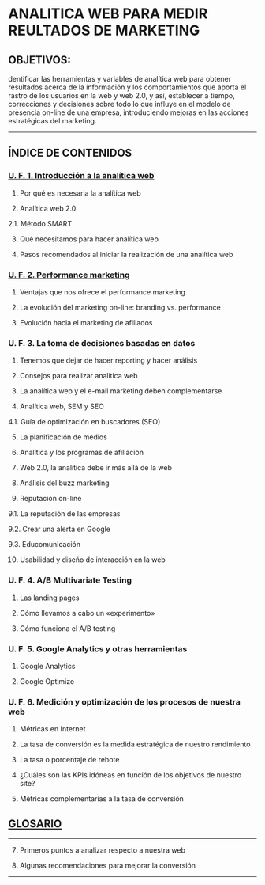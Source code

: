 # ANALITICA WEB PARA MEDIR REULTADOS DE MARKETING


## OBJETIVOS:

dentificar las herramientas y variables de analítica web para obtener resultados acerca de la información y los comportamientos que aporta el rastro de los usuarios en la web y web 2.0, y así, establecer a tiempo, correcciones y decisiones sobre todo lo que influye en el modelo de presencia on-line de una empresa, introduciendo mejoras en las acciones estratégicas del marketing.

---

## ÍNDICE DE CONTENIDOS

### [U. F. 1. Introducción a la analítica web](https://github.com/eugenia1984/front-end-courses/blob/main/anlitica-web-para-medir-resultador-mkt/introduccion-a-la-analitica-web.md)

1. Por qué es necesaria la analítica web

2. Analítica web 2.0

  2.1. Método SMART

3. Qué necesitamos para hacer analítica web

4. Pasos recomendados al iniciar la realización de una analítica web


### [U. F. 2. Performance marketing](https://github.com/eugenia1984/front-end-courses/blob/main/anlitica-web-para-medir-resultador-mkt/performance-marketing.md)

1. Ventajas que nos ofrece el performance marketing

2. La evolución del marketing on-line: branding vs. performance

3. Evolución hacia el marketing de afiliados



### U. F. 3. La toma de decisiones basadas en datos

1. Tenemos que dejar de hacer reporting y hacer análisis

2. Consejos para realizar analítica web

3. La analítica web y el e-mail marketing deben complementarse

4. Analítica web, SEM y SEO

4.1. Guía de optimización en buscadores (SEO)

5. La planificación de medios

6. Analítica y los programas de afiliación

7. Web 2.0, la analítica debe ir más allá de la web

8. Análisis del buzz marketing

9. Reputación on-line

9.1. La reputación de las empresas

9.2. Crear una alerta en Google

9.3. Educomunicación

10. Usabilidad y diseño de interacción en la web

### U. F. 4. A/B Multivariate Testing

1. Las landing pages

2. Cómo llevamos a cabo un «experimento»

3. Cómo funciona el A/B testing

### U. F. 5. Google Analytics y otras herramientas

1. Google Analytics

2. Google Optimize

### U. F. 6. Medición y optimización de los procesos de nuestra web

1. Métricas en Internet

2. La tasa de conversión es la medida estratégica de nuestro rendimiento

3. La tasa o porcentaje de rebote

4. ¿Cuáles son las KPIs idóneas en función de los objetivos de nuestro site?

5. Métricas complementarias a la tasa de conversión

## [GLOSARIO](https://github.com/eugenia1984/front-end-courses/blob/main/anlitica-web-para-medir-resultador-mkt/glosario.md)

---

7. Primeros puntos a analizar respecto a nuestra web

8. Algunas recomendaciones para mejorar la conversión

---

